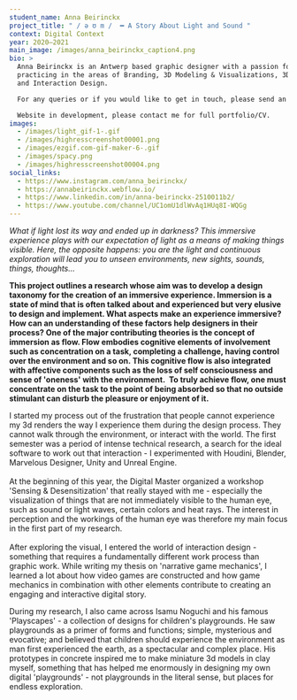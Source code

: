```yaml
---
student_name: Anna Beirinckx
project_title: " / ə ʊ m /  ━ A Story About Light and Sound "
context: Digital Context
year: 2020—2021
main_image: /images/anna_beirinckx_caption4.png
bio: >
  Anna Beirinckx is an Antwerp based graphic designer with a passion for 3D
  practicing in the areas of Branding, 3D Modeling & Visualizations, 3D Printing
  and Interaction Design. 

  For any queries or if you would like to get in touch, please send an email to beirinckxanna@hotmail.com.

  Website in development, please contact me for full portfolio/CV.
images:
  - /images/light_gif-1-.gif
  - /images/highresscreenshot00001.png
  - /images/ezgif.com-gif-maker-6-.gif
  - /images/spacy.png
  - /images/highresscreenshot00004.png
social_links:
  - https://www.instagram.com/anna_beirinckx/
  - https://annabeirinckx.webflow.io/
  - https://www.linkedin.com/in/anna-beirinckx-2510011b2/
  - https://www.youtube.com/channel/UC1omU1dlWvAq1HUq8I-WQGg
---
```

*What if light lost its way and ended up in darkness? This immersive experience plays with our expectation of light as a means of making things visible. Here, the opposite happens: you are the light and continuous exploration will lead you to unseen environments, new sights, sounds, things, thoughts...*

**This project outlines a research whose aim was to develop a design taxonomy for the creation of an immersive experience. Immersion is a state of mind that is often talked about and experienced but very elusive to design and implement. What aspects make an experience immersive? How can an understanding of these factors help designers in their process? One of the major contributing theories is the concept of immersion as flow. Flow embodies cognitive elements of involvement such as concentration on a task, completing a challenge, having control over the environment and so on. This cognitive flow is also integrated with affective components such as the loss of self consciousness and sense of 'oneness' with the environment.  To truly achieve flow, one must concentrate on the task to the point of being absorbed so that no outside stimulant can disturb the pleasure or enjoyment of it.** 

I started my process out of the frustration that people cannot experience my 3d renders the way I experience them during the design process. They cannot walk through the environment, or interact with the world. The first semester was a period of intense technical research, a search for the ideal software to work out that interaction - I experimented with Houdini, Blender, Marvelous Designer, Unity and Unreal Engine.\
\
At the beginning of this year, the Digital Master organized a workshop 'Sensing & Desensitization' that really stayed with me - especially the visualization of things that are not immediately visible to the human eye, such as sound or light waves, certain colors and heat rays. The interest in perception and the workings of the human eye was therefore my main focus in the first part of my research.\
‍\
After exploring the visual, I entered the world of interaction design - something that requires a fundamentally different work process than graphic work. While writing my thesis on 'narrative game mechanics', I learned a lot about how video games are constructed and how game mechanics in combination with other elements contribute to creating an engaging and interactive digital story. 

During my research, I also came across Isamu Noguchi and his famous 'Playscapes' - a collection of designs for children's playgrounds. He saw playgrounds as a primer of forms and functions; simple, mysterious and evocative; and believed that children should experience the environment as man first experienced the earth, as a spectacular and complex place. His prototypes in concrete inspired me to make miniature 3d models in clay myself, something that has helped me enormously in designing my own digital 'playgrounds' - not playgrounds in the literal sense, but places for endless exploration.